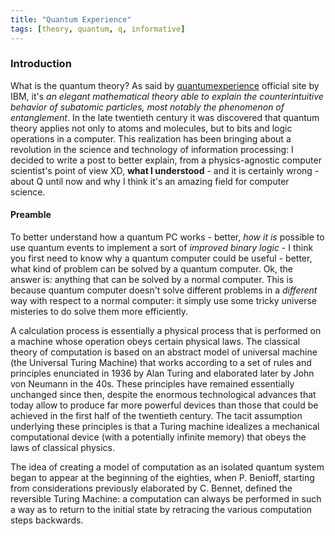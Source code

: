 ```yaml
---
title: "Quantum Experience"
tags: [theory, quantum, q, informative]
---
```


### Introduction
What is the quantum theory? As said by [quantumexperience](https://quantumexperience.ng.bluemix.net/) official site by IBM, it's _an elegant mathematical theory able to explain the counterintuitive behavior of subatomic particles, most notably the phenomenon of entanglement_. In the late twentieth century it was discovered that quantum theory applies not only to atoms and molecules, but to bits and logic operations in a computer. This realization has been bringing about a revolution in the science and technology of information processing: I decided to write a post to better explain, from a physics-agnostic computer scientist's point of view XD, __what I understood__ - and it is certainly wrong - about Q until now and why I think it's an amazing field for computer science.

#### Preamble
To better understand how a quantum PC works - better, _how it is_ possible to use quantum events to implement a sort of _improved binary logic_ - I think you first need to know why a quantum computer could be useful - better, what kind of problem can be solved by a quantum computer. Ok, the answer is: anything that can be solved by a normal computer. This is because quantum computer doesn't solve different problems in a _different_ way with respect to a normal computer: it simply use some tricky universe misteries to do solve them more efficiently. 

A calculation process is essentially a physical process that is performed on a machine whose operation obeys certain physical laws. The classical theory of computation is based on an abstract model of universal machine (the Universal Turing Machine) that works according to a set of rules and principles enunciated in 1936 by Alan Turing and elaborated later by John von Neumann in the 40s. These principles have remained essentially unchanged since then, despite the enormous technological advances that today allow to produce far more powerful devices than those that could be achieved in the first half of the twentieth century. The tacit assumption underlying these principles is that a Turing machine idealizes a mechanical computational device (with a potentially infinite memory) that obeys the laws of classical physics.

The idea of creating a model of computation as an isolated quantum system began to appear at the beginning of the eighties, when P. Benioff, starting from considerations previously elaborated by C. Bennet, defined the reversible Turing Machine: a computation can always be performed in such a way as to return to the initial state by retracing the various computation steps backwards.

#### 